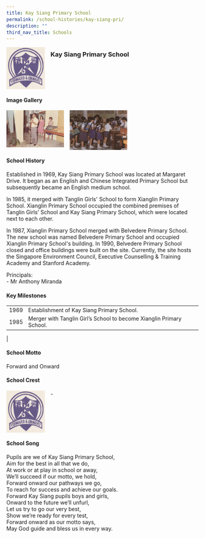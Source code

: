 ```yaml
---
title: Kay Siang Primary School
permalink: /school-histories/kay-siang-pri/
description: ""
third_nav_title: Schools
---
```

<img src="/images/kaysiangpri1.png" style="width:20%;margin-right:15px;" align = "left">

### **Kay Siang Primary School**

<br clear="left">

#### **Image Gallery**

<p><a href="https://staging.d1yxymztqoj7qn.amplifyapp.com/images/kaysiangpri2.jpg">  
<img src="/images/kaysiangpri2.jpg" style="width:30%;margin-right:15px;" align = "left">
</a></p>

<p><a href="https://staging.d1yxymztqoj7qn.amplifyapp.com/images/pic.png">  
<img src="/images/kaysiangpri3.png" style="width:30%;margin-right:15px;" align = "left">
</a></p>

<br clear="left">

#### **School History**
Established in 1969, Kay Siang Primary School was located at Margaret Drive. It began as an English and Chinese Integrated Primary School but subsequently became an English medium school.

In 1985, it merged with Tanglin Girls' School to form Xianglin Primary School. Xianglin Primary School occupied the combined premises of Tanglin Girls’ School and Kay Siang Primary School, which were located next to each other.

In 1987, Xianglin Primary School merged with Belvedere Primary School. The new school was named Belvedere Primary School and occupied Xianglin Primary School's building. In 1990, Belvedere Primary School closed and office buildings were built on the site. Currently, the site hosts the Singapore Environment Council, Executive Counselling & Training Academy and Stanford Academy.

Principals:<br>
\- Mr Anthony Miranda

#### **Key Milestones**

|  |  |
|:---:|---|
| 1969 | Establishment of Kay Siang Primary School. |
| 1985 | Merger with Tanglin Girl’s School to become Xianglin Primary School. |
|

#### **School Motto**
Forward and Onward

#### **School Crest**
<img src="/images/kaysiangpri1.png" style="width:20%;margin-right:15px;" align = "left">

\-

<br clear="left">

#### **School Song**
Pupils are we of Kay Siang Primary School,<br>
Aim for the best in all that we do,<br>
At work or at play in school or away,<br>
We’ll succeed if our motto, we hold,<br>
Forward onward our pathways we go,<br>
To reach for success and achieve our goals.<br>
Forward Kay Siang pupils boys and girls,<br>
Onward to the future we’ll unfurl,<br>
Let us try to go our very best,<br>
Show we’re ready for every test,<br>
Forward onward as our motto says,<br>
May God guide and bless us in every way.